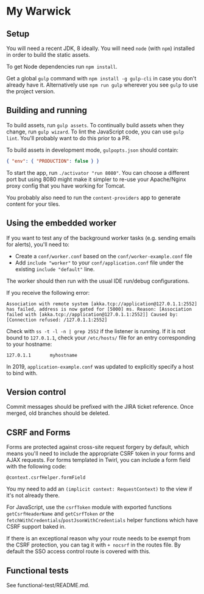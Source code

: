 My Warwick
=====

Setup
--------

You will need a recent JDK, 8 ideally. You will need `node` (with `npm`) installed in order to build the static assets.

To get Node dependencies run `npm install`.

Get a global `gulp` command with `npm install -g gulp-cli` in case you don't already have it.
Alternatively use `npm run gulp` wherever you see `gulp` to use the project version.

Building and running
--------------------

To build assets, run `gulp assets`.
To continually build assets when they change, run `gulp wizard`.
To lint the JavaScript code, you can use `gulp lint`. You'll probably want to do this prior to a PR.

To build assets in development mode, `gulpopts.json` should contain:

```json
{ "env": { "PRODUCTION": false } }
```

To start the app, run `./activator "run 8080"`. You can choose a different port but using 8080 might make it simpler
to re-use your Apache/Nginx proxy config that you have working for Tomcat.

You probably also need to run the `content-providers` app to generate content for your tiles.

Using the embedded worker
-------------------------

If you want to test any of the background worker tasks (e.g. sending emails for alerts), you'll need
to:

* Create a `conf/worker.conf` based on the `conf/worker-example.conf` file
* Add `include "worker"` to your `conf/application.conf` file under the
  existing `include "default"` line.

The worker should then run with the usual IDE run/debug configurations.

If you receive the following error:

```
Association with remote system [akka.tcp://application@127.0.1.1:2552] has failed, address is now gated for [5000] ms. Reason: [Association failed with [akka.tcp://application@127.0.1.1:2552]] Caused by: [Connection refused: /127.0.1.1:2552]
```

Check with `ss -t -l -n | grep 2552` if the listener is running. If it is not bound to `127.0.1.1`,
check your `/etc/hosts/` file for an entry corresponding to your hostname:

```
127.0.1.1       myhostname
```

In 2019, `application-example.conf` was updated to explicitly specify a host to bind with.

Version control
---------------

Commit messages should be prefixed with the JIRA ticket reference. Once merged, old branches
should be deleted.

CSRF and Forms
--------------

Forms are protected against cross-site request forgery by default, which means you'll need to
include the appropriate CSRF token in your forms and AJAX requests. For forms templated in Twirl,
you can include a form field with the following code:

```twirl
@context.csrfHelper.formField
```

You my need to add an `(implicit context: RequestContext)` to the view if it's not already there.

For JavaScript, use the `csrfToken` module with exported functions `getCsrfHeaderName` and
`getCsrfToken` *or* the `fetchWithCredentials`/`postJsonWithCredentials` helper functions which
have CSRF support baked in.

If there is an exceptional reason why your route needs to be exempt from the CSRF protection,
you can tag it with `+ nocsrf` in the routes file. By default the SSO access control route is
covered with this.

Functional tests
----------------

See functional-test/README.md.

